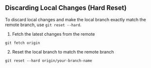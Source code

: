 ## Discarding Local Changes (Hard Reset)
To discard local changes and make the local branch exactly match the remote branch,
use `git reset --hard`.

1. Fetch the latest changes from the remote

`git fetch origin`

2. Reset the local branch to match the remote branch

`git reset --hard origin/your-branch-name`
